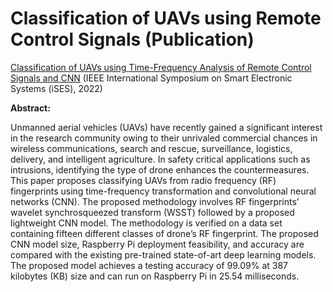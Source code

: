 # Classification of UAVs using Remote Control Signals (Publication)

<a href="https://ieeexplore.ieee.org/document/10027150" style="text-decoration: underline;">Classification of UAVs using Time-Frequency Analysis of Remote Control Signals and CNN</a> (IEEE  International Symposium on Smart Electronic Systems (iSES), 2022)

**Abstract:**

Unmanned aerial vehicles (UAVs) have recently gained a significant interest in the research community owing to their unrivaled commercial chances in wireless communications, search 
and rescue, surveillance, logistics, delivery, and intelligent agriculture. In safety critical applications such as intrusions, identifying the type of drone enhances the countermeasures.
This paper proposes classifying UAVs from radio frequency (RF) fingerprints using time-frequency transformation and convolutional neural networks (CNN). The proposed methodology 
involves RF fingerprints’ wavelet synchrosqueezed transform (WSST) followed by a proposed lightweight CNN model. The methodology is verified on a data set containing fifteen 
different classes of drone’s RF fingerprint. The proposed CNN model size, Raspberry Pi deployment feasibility, and accuracy are compared with the existing pre-trained state-of-art 
deep learning models. The proposed model achieves a testing accuracy of 99.09% at 387 kilobytes (KB) size and can run on Raspberry Pi in 25.54 milliseconds.
